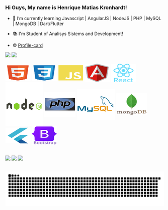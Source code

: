 ### Hi Guys, My name is Henrique Matias Kronhardt!

- 🌱 I’m currently learning Javascript | AngularJS | NodeJS | PHP | MySQL | MongoDB | Dart/Flutter

- 📚 I'm Student of Analisys Sistems and Development! 

- ©️ [Profile-card](https://bit.ly/profile-card-henriquekronhardt)

<div>
  <img height="180em" src="https://github-readme-stats.vercel.app/api?username=rike14&theme=dark&show_icons=true">
  <img height="150em" src="https://github-readme-stats.vercel.app/api/top-langs/?username=rike14&layout=compact&langs_count=7&theme=dark&show_icons=true"/>   
</div><br>
  
  <div style="display: inline_block;">
    <img align="center" alt="Rike-HTML" height="50" width="80" src="https://raw.githubusercontent.com/devicons/devicon/master/icons/html5/html5-original.svg">   
    <img align="center" alt="Rike-CSS" height="50" width="80" src="https://raw.githubusercontent.com/devicons/devicon/master/icons/css3/css3-original.svg">   
    <img align="center" alt="Rike-Js" height="50" width="80" src="https://raw.githubusercontent.com/devicons/devicon/master/icons/javascript/javascript-plain.svg">
    <img align="center" alt="Rike-AngularJs" height="60" width="80" src="https://raw.githubusercontent.com/devicons/devicon/master/icons/angularjs/angularjs-original.svg">
    <img align="center" alt="Rike-ReactJS" height="60" width="80" src="https://raw.githubusercontent.com/devicons/devicon/master/icons/react/react-original-wordmark.svg">
    <img align="center" alt="Rike-NodeJs" height="140" width="120" src="https://raw.githubusercontent.com/devicons/devicon/master/icons/nodejs/nodejs-original-wordmark.svg"> 
    <img align="center" alt="Rike-Php" height="80" width="100" src="https://raw.githubusercontent.com/devicons/devicon/master/icons/php/php-original.svg">   
    <img align="center" alt="Rike-MySQL" height="100" width="120" src="https://raw.githubusercontent.com/devicons/devicon/master/icons/mysql/mysql-original-wordmark.svg"> 
     <img align="center" alt="Rike-MongoDB" height="70" width="100" src="https://raw.githubusercontent.com/devicons/devicon/master/icons/mongodb/mongodb-original-wordmark.svg"> 
    <img align="center" alt="Rike-Flutter" height="50" width="80" src="https://raw.githubusercontent.com/devicons/devicon/master/icons/flutter/flutter-original.svg">     
    <img align="center" alt="Rike-Bootstrap" height="60" width="80" src="https://raw.githubusercontent.com/devicons/devicon/master/icons/bootstrap/bootstrap-original-wordmark.svg">     
</div>
 <br><br>
  <div>
  <a href="https://instagram.com/rikekronhardt" target="_blank"><img src="https://img.shields.io/badge/-Instagram-%23E4405F?style=for-the-badge&logo=instagram&logoColor=white" target="_blank"></a>
  <a href = "mailto:henriquemk00@gmail.com"><img src="https://img.shields.io/badge/-Gmail-%23333?style=for-the-badge&logo=gmail&logoColor=white" target="_blank"></a>
  <a href="https://www.linkedin.com/in/henriquekronhardt" target="_blank"><img src="https://img.shields.io/badge/-LinkedIn-%230077B5?style=for-the-badge&logo=linkedin&logoColor=white" target="_blank"></a> <br><br>
 
    
![Snake animation](https://github.com/rike14/rike14/blob/output/github-contribution-grid-snake.svg)
    
</div>


